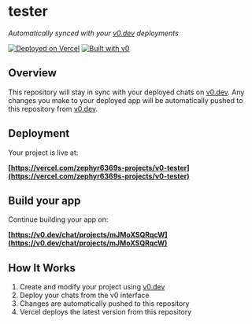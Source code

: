 # tester

*Automatically synced with your [v0.dev](https://v0.dev) deployments*

[![Deployed on Vercel](https://img.shields.io/badge/Deployed%20on-Vercel-black?style=for-the-badge&logo=vercel)](https://vercel.com/zephyr6369s-projects/v0-tester)
[![Built with v0](https://img.shields.io/badge/Built%20with-v0.dev-black?style=for-the-badge)](https://v0.dev/chat/projects/mJMoXSQRqcW)

## Overview

This repository will stay in sync with your deployed chats on [v0.dev](https://v0.dev).
Any changes you make to your deployed app will be automatically pushed to this repository from [v0.dev](https://v0.dev).

## Deployment

Your project is live at:

**[https://vercel.com/zephyr6369s-projects/v0-tester](https://vercel.com/zephyr6369s-projects/v0-tester)**

## Build your app

Continue building your app on:

**[https://v0.dev/chat/projects/mJMoXSQRqcW](https://v0.dev/chat/projects/mJMoXSQRqcW)**

## How It Works

1. Create and modify your project using [v0.dev](https://v0.dev)
2. Deploy your chats from the v0 interface
3. Changes are automatically pushed to this repository
4. Vercel deploys the latest version from this repository
